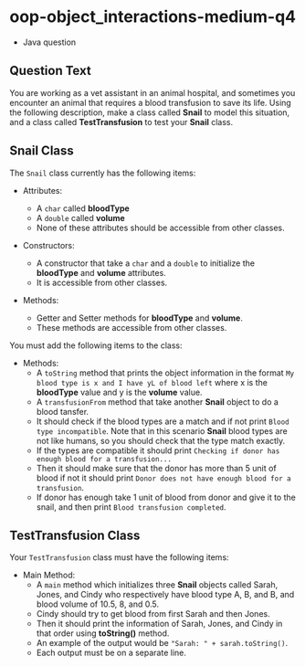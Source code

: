 # oop-object_interactions-medium-q4

- Java question

## Question Text

You are working as a vet assistant in an animal hospital, and sometimes you encounter an animal that requires a blood 
transfusion to save its life.  Using the following description, make a class called **Snail** 
to model this situation, and a class called **TestTransfusion** to test your **Snail** class.

## Snail Class

The `Snail` class currently has the following items:

- Attributes:
    - A `char` called **bloodType**
    - A `double` called **volume**
    - None of these attributes should be accessible from other classes.

- Constructors:
    - A constructor that take a `char` and a `double` to initialize the **bloodType** and **volume** attributes.
    - It is accessible from other classes.

- Methods:
    - Getter and Setter methods for **bloodType** and **volume**.
    - These methods are accessible from other classes.

You must add the following items to the class:

- Methods:
    - A `toString` method that prints the object information in the format
      `My blood type is x and I have yL of blood left` where x is the **bloodType** value and y is the **volume** value.
    - A `transfusionFrom` method that take another **Snail** object to do a blood tansfer.
    - It should check if the blood types are a match and if not print `Blood type incompatible`. Note that in this scenario
  **Snail** blood types are not like humans, so you should check that the type match exactly.
    - If the types are compatible it should print `Checking if donor has enough blood for a transfusion...`
    - Then it should make sure that the donor has more than 5 unit of blood if not
      it should print `Donor does not have enough blood for a transfusion`.
    - If donor has enough take 1 unit of blood from donor
      and give it to the snail, and then print `Blood transfusion completed`.

## TestTransfusion Class

Your `TestTransfusion` class must have the following items:

- Main Method:
    - A `main` method which initializes three **Snail** objects called Sarah, Jones, and Cindy who respectively have
      blood type A, B, and B, and blood volume of 10.5, 8, and 0.5.
    - Cindy should try to get blood from first Sarah and then Jones.
    - Then it should print the information of Sarah, Jones, and Cindy in that order using **toString()** method.
    - An example of the output would be `"Sarah: " + sarah.toString()`.
    - Each output must be on a separate line.